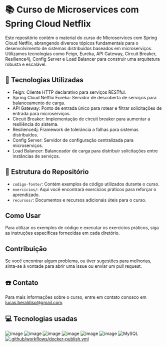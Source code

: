 # 📚 Curso de Microservices com Spring Cloud Netflix

Este repositório contém o material do curso de Microservices com Spring Cloud Netflix, abrangendo diversos tópicos fundamentais para o desenvolvimento de sistemas distribuídos baseados em microserviços. Utilizamos tecnologias como Feign, Eureka, API Gateway, Circuit Breaker, Resilience4j, Config Server e Load Balancer para construir uma arquitetura robusta e escalável.

## 🚀 Tecnologias Utilizadas

- Feign: Cliente HTTP declarativo para serviços RESTful.
- Spring Cloud Netflix Eureka: Servidor de descoberta de serviços para balanceamento de carga.
- API Gateway: Ponto de entrada único para rotear e filtrar solicitações de entrada para microserviços.
- Circuit Breaker: Implementação de circuit breaker para aumentar a resiliência do sistema.
- Resilience4j: Framework de tolerância a falhas para sistemas distribuídos.
- Config Server: Servidor de configuração centralizada para microserviços.
- Load Balancer: Balanceador de carga para distribuir solicitações entre instâncias de serviços.

## 📑 Estrutura do Repositório

- `codigo-fonte/`: Contém exemplos de código utilizados durante o curso.
- `exercicios/`: Aqui você encontrará exercícios práticos para reforçar o aprendizado.
- `recursos/`: Documentos e recursos adicionais úteis para o curso.

## Como Usar

Para utilizar os exemplos de código e executar os exercícios práticos, siga as instruções específicas fornecidas em cada diretório.

## Contribuição

Se você encontrar algum problema, ou tiver sugestões para melhorias, sinta-se à vontade para abrir uma issue ou enviar um pull request.

## ☎️ Contato

Para mais informações sobre o curso, entre em contato conosco em [lucas.beraldiso@gmail.com](Lucas:lucas.beraldiso@gmail.com).

## 💻 Tecnologias usadas
![image](https://img.shields.io/badge/json-5E5C5C?style=for-the-badge&logo=json&logoColor=white)
![image](https://img.shields.io/badge/Java-ED8B00?style=for-the-badge&logo=openjdk&logoColor=white)
![image](https://img.shields.io/badge/Docker-2496ED.svg?style=for-the-badge&logo=Docker&logoColor=white)
![image](https://img.shields.io/badge/Git-F05032.svg?style=for-the-badge&logo=Git&logoColor=white)
![image](https://img.shields.io/badge/Spring%20Boot-6DB33F.svg?style=for-the-badge&logo=Spring-Boot&logoColor=white)
![image](https://img.shields.io/badge/Spring-6DB33F.svg?style=for-the-badge&logo=Spring&logoColor=white)
![MySQL](https://img.shields.io/badge/mysql-4479A1.svg?style=for-the-badge&logo=mysql&logoColor=white)
[![.github/workflows/docker-publish.yml](https://github.com/LBeraldi/Curso-de-Microservicos/actions/workflows/docker-publish.yml/badge.svg)](https://github.com/LBeraldi/Curso-de-Microservicos/actions/workflows/docker-publish.yml)
